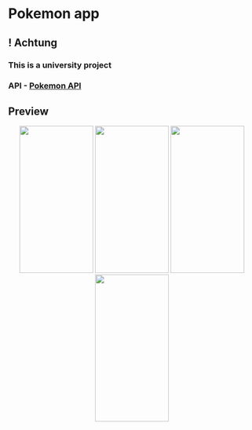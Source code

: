 # Pokemon app

## ! Achtung

### This is a university project

### API - [Pokemon API](https://pokeapi.co/)

## Preview

<p align="center">
   <img src="https://thumb.cloud.mail.ru/weblink/thumb/xw1/pDUh/UopeX3nTT" width="150" height="300">
   <img src="https://thumb.cloud.mail.ru/weblink/thumb/xw1/7M9G/pmNViP6U9" width="150" height="300">
   <img src="https://thumb.cloud.mail.ru/weblink/thumb/xw1/wUJj/pPz2BXGGt" width="150" height="300">
   <img src="https://thumb.cloud.mail.ru/weblink/thumb/xw1/ZGy4/PLdtFPHDY" width="150" height="300">
</p>
